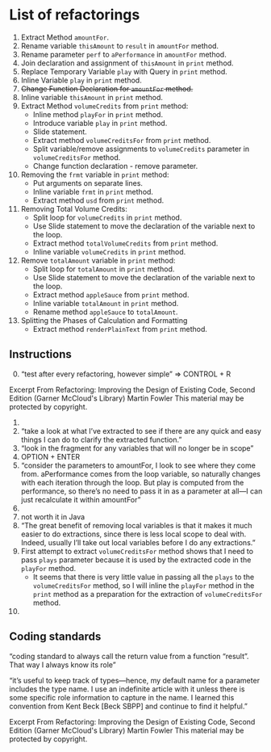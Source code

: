 # List of refactorings

1. Extract Method `amountFor`.
2. Rename variable `thisAmount` to `result` in `amountFor` method.
3. Rename parameter `perf` to `aPerformance` in `amountFor` method.
4. Join declaration and assignment of `thisAmount` in `print` method.
5. Replace Temporary Variable `play` with Query in `print` method.
6. Inline Variable `play` in `print` method.
7. ~~Change Function Declaration for `amountFor` method.~~
8. Inline variable `thisAmount` in `print` method.
9. Extract Method `volumeCredits` from `print` method:
   - Inline method `playFor` in `print` method.
   - Introduce variable `play` in `print` method.
   - Slide statement.
   - Extract method `volumeCreditsFor` from `print` method.
   - Split variable/remove assignments to `volumeCredits` parameter in `volumeCreditsFor` method.
   - Change function declaration - remove parameter.
10. Removing the `frmt` variable in `print` method:
    - Put arguments on separate lines.
    - Inline variable `frmt` in `print` method.
    - Extract method `usd` from `print` method.
11. Removing Total Volume Credits:
    - Split loop for `volumeCredits` in `print` method.
    - Use Slide statement to move the declaration of the variable next to the loop.
    - Extract method `totalVolumeCredits` from `print` method.
    - Inline variable `volumeCredits` in `print` method.
12. Remove `totalAmount` variable in `print` method:
    - Split loop for `totalAmount` in `print` method.
    - Use Slide statement to move the declaration of the variable next to the loop.
    - Extract method `appleSauce` from `print` method.
    - Inline variable `totalAmount` in `print` method.
    - Rename method `appleSauce` to `totalAmount`.
13. Splitting the Phases of Calculation and Formatting
    - Extract method `renderPlainText` from `print` method.



## Instructions
0. “test after every refactoring, however simple” => CONTROL + R

Excerpt From
Refactoring: Improving the Design of Existing Code, Second Edition (Garner McCloud's Library)
Martin Fowler
This material may be protected by copyright.

1. 
2. “take a look at what I’ve extracted to see if there are any quick and easy things I can do to clarify the extracted
   function.” 
3. “look in the fragment for any variables that will no longer be in scope”
4. OPTION + ENTER
5. “consider the parameters to amountFor, I look to see where they come from. aPerformance comes from the loop variable, so naturally changes with each iteration through the loop. But play is computed from the performance, so there’s no need to pass it in as a parameter at all—I can just recalculate it within amountFor”
6. 
7. not worth it in Java
8. “The great benefit of removing local variables is that it makes it much easier to do extractions, since there is less local scope to deal with. Indeed, usually I’ll take out local variables before I do any extractions.”
9. First attempt to extract `volumeCreditsFor` method shows that I need to pass `plays` parameter because it is used by the extracted code in the `playFor` method.
   - It seems that there is very little value in passing all the `plays` to the `volumeCreditsFor` method, so I will inline the `playFor` method in the `print` method as a preparation for the extraction of `volumeCreditsFor` method.
10. 




## Coding standards

“coding standard to always call the return value from a function “result”. That way I always know its role”


“it’s useful to keep track of types—hence, my default name for a parameter includes the type name. I use an indefinite article with it unless there is some specific role information to capture in the name. I learned this convention from Kent Beck [Beck SBPP] and continue to find it helpful.”

Excerpt From
Refactoring: Improving the Design of Existing Code, Second Edition (Garner McCloud's Library)
Martin Fowler
This material may be protected by copyright.
